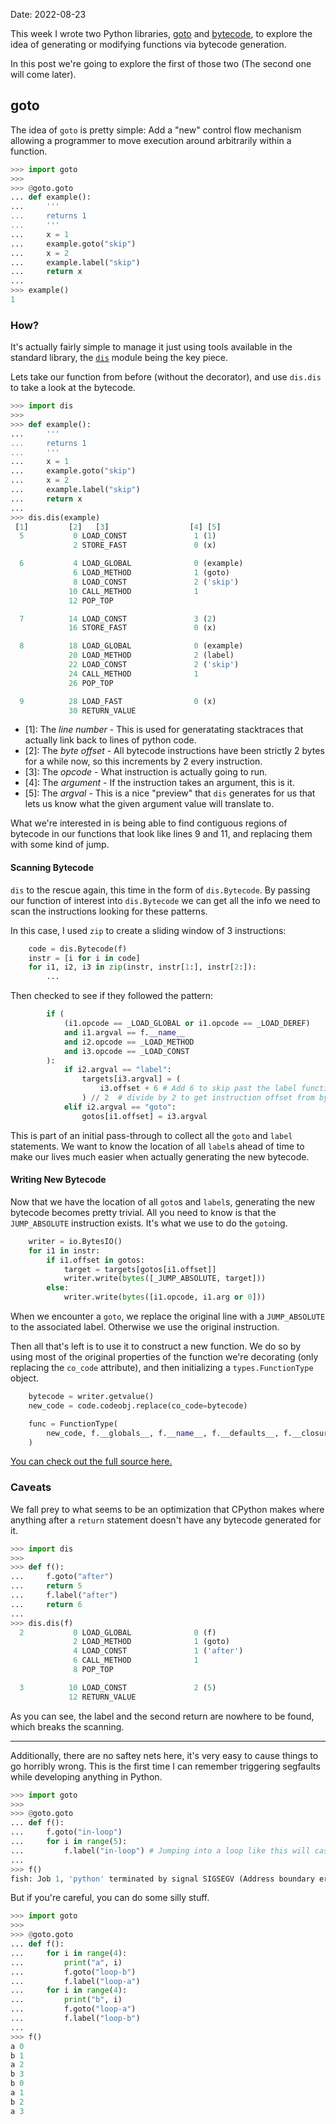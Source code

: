 Date: 2022-08-23

This week I wrote two Python libraries, [goto](https://github.com/buckley-w-david/goto) and [bytecode](https://github.com/buckley-w-david/bytecode), to explore the idea of generating or modifying functions via bytecode generation.

In this post we're going to explore the first of those two (The second one will come later).

## goto

The idea of `goto` is pretty simple: Add a "new" control flow mechanism allowing a programmer to move execution around arbitrarily within a function.

```python
>>> import goto
>>> 
>>> @goto.goto
... def example():
...     '''
...     returns 1
...     '''
...     x = 1
...     example.goto("skip")
...     x = 2
...     example.label("skip")
...     return x
... 
>>> example()
1
```

### How?

It's actually fairly simple to manage it just using tools available in the standard library, the [`dis`](https://docs.python.org/3/library/dis.html) module being the key piece.

Lets take our function from before (without the decorator), and use `dis.dis` to take a look at the bytecode.

```python
>>> import dis
>>> 
>>> def example():
...     '''
...     returns 1
...     '''
...     x = 1
...     example.goto("skip")
...     x = 2
...     example.label("skip")
...     return x
... 
>>> dis.dis(example)
 [1]         [2]   [3]                  [4] [5]
  5           0 LOAD_CONST               1 (1)
              2 STORE_FAST               0 (x)

  6           4 LOAD_GLOBAL              0 (example)
              6 LOAD_METHOD              1 (goto)
              8 LOAD_CONST               2 ('skip')
             10 CALL_METHOD              1
             12 POP_TOP

  7          14 LOAD_CONST               3 (2)
             16 STORE_FAST               0 (x)

  8          18 LOAD_GLOBAL              0 (example)
             20 LOAD_METHOD              2 (label)
             22 LOAD_CONST               2 ('skip')
             24 CALL_METHOD              1
             26 POP_TOP

  9          28 LOAD_FAST                0 (x)
             30 RETURN_VALUE
```

 - \[1]: The *line number* - This is used for generatating stacktraces that actually link back to lines of python code.
 - \[2]: The _byte offset_ - All bytecode instructions have been strictly 2 bytes for a while now, so this increments by 2 every instruction.
 - \[3]: The _opcode_ - What instruction is actually going to run.
 - \[4]: The _argument_ - If the instruction takes an argument, this is it.
 - \[5]: The _argval_ - This is a nice "preview" that `dis` generates for us that lets us know what the given argument value will translate to.

What we're interested in is being able to find contiguous regions of bytecode in our functions that look like lines 9 and 11, and replacing them with some kind of jump.

#### Scanning Bytecode

`dis` to the rescue again, this time in the form of `dis.Bytecode`. By passing our function of interest into `dis.Bytecode` we can get all the info we need to scan the instructions looking for these patterns.

In this case, I used `zip` to create a sliding window of 3 instructions:

```python
    code = dis.Bytecode(f)
    instr = [i for i in code]
    for i1, i2, i3 in zip(instr, instr[1:], instr[2:]):
        ...
```

Then checked to see if they followed the pattern:

```python
        if (
            (i1.opcode == _LOAD_GLOBAL or i1.opcode == _LOAD_DEREF)
            and i1.argval == f.__name__
            and i2.opcode == _LOAD_METHOD
            and i3.opcode == _LOAD_CONST
        ):
            if i2.argval == "label":
                targets[i3.argval] = (
                    i3.offset + 6 # Add 6 to skip past the label function call instructions
                ) // 2  # divide by 2 to get instruction offset from byte offset
            elif i2.argval == "goto":
                gotos[i1.offset] = i3.argval
```

This is part of an initial pass-through to collect all the `goto` and `label` statements. We want to know the location of all `label`s ahead of time to make our lives much easier when actually generating the new bytecode.

#### Writing New Bytecode

Now that we have the location of all `goto`s and `label`s, generating the new bytecode becomes pretty trivial. All you need to know is that the `JUMP_ABSOLUTE` instruction exists. It's what we use to do the `goto`ing.

```python
    writer = io.BytesIO()
    for i1 in instr:
        if i1.offset in gotos:
            target = targets[gotos[i1.offset]]
            writer.write(bytes([_JUMP_ABSOLUTE, target]))
        else:
            writer.write(bytes([i1.opcode, i1.arg or 0]))
```

When we encounter a `goto`, we replace the original line with a `JUMP_ABSOLUTE` to the associated label. Otherwise we use the original instruction.

Then all that's left is to use it to construct a new function. We do so by using most of the original properties of the function we're decorating (only replacing the `co_code` attribute), and then initializing a `types.FunctionType` object.

```python
    bytecode = writer.getvalue()
    new_code = code.codeobj.replace(co_code=bytecode)

    func = FunctionType(
        new_code, f.__globals__, f.__name__, f.__defaults__, f.__closure__
    )
```

[You can check out the full source here.](https://github.com/buckley-w-david/goto/blob/master/goto/__init__.py)

### Caveats

We fall prey to what seems to be an optimization that CPython makes where anything after a `return` statement doesn't have any bytecode generated for it.

```python
>>> import dis
>>> 
>>> def f():
...     f.goto("after")
...     return 5
...     f.label("after")
...     return 6
... 
>>> dis.dis(f)
  2           0 LOAD_GLOBAL              0 (f)
              2 LOAD_METHOD              1 (goto)
              4 LOAD_CONST               1 ('after')
              6 CALL_METHOD              1
              8 POP_TOP

  3          10 LOAD_CONST               2 (5)
             12 RETURN_VALUE
```

As you can see, the label and the second return are nowhere to be found, which breaks the scanning.

---

Additionally, there are no saftey nets here, it's very easy to cause things to go horribly wrong. This is the first time I can remember triggering segfaults while developing anything in Python.

```python
>>> import goto
>>> 
>>> @goto.goto
... def f():
...     f.goto("in-loop")
...     for i in range(5):
...         f.label("in-loop") # Jumping into a loop like this will case a segfault
... 
>>> f()
fish: Job 1, 'python' terminated by signal SIGSEGV (Address boundary error)
```

But if you're careful, you can do some silly stuff.

```python
>>> import goto
>>> 
>>> @goto.goto
... def f():
...     for i in range(4):
...         print("a", i)
...         f.goto("loop-b")
...         f.label("loop-a")
...     for i in range(4):
...         print("b", i)
...         f.goto("loop-a")
...         f.label("loop-b")
... 
>>> f()
a 0
b 1
a 2
b 3
b 0
a 1
b 2
a 3
```
